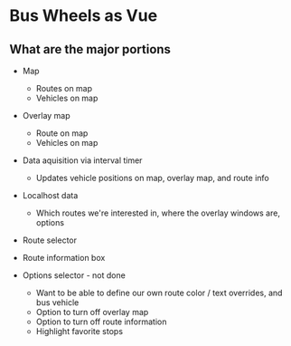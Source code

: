 # Bus Wheels as Vue

## What are the major portions 

- Map
  - Routes on map
  - Vehicles on map

- Overlay map
  - Route on map
  - Vehicles on map

- Data aquisition via interval timer
  - Updates vehicle positions on map, overlay map, and route info

- Localhost data
  - Which routes we're interested in, where the overlay windows are, options

- Route selector

- Route information box

- Options selector - not done
  - Want to be able to define our own route color / text overrides, and bus vehicle
  - Option to turn off overlay map
  - Option to turn off route information
  - Highlight favorite stops

